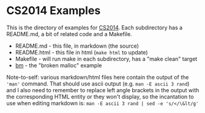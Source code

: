 # CS2014 Examples

This is the directory of examples for [CS2014](https://down.dsg.cs.tcd.ie/cs2014).
Each subdirectory has a README.md, a bit of related code and a Makefile.

- README.md - this file, in markdown (the source)
- README.html - this file in html (```make html``` to update)
- Makefile - will run make in each subdirectory, has a "make clean" target
- [bm](bm/README.html) - the "broken malloc" example

Note-to-self: various markdown/html files here contain the output of the
```'man'``` command. That should use ascii output (e.g. ```man -E ascii 3
rand```) and I also need to remember to replace left angle brackets in the
output with the corresponding HTML entity or they won't display, so the 
incantation to use when editing markdown is: ```man -E ascii 3 rand | sed -e 's/</\&lt/g'```


